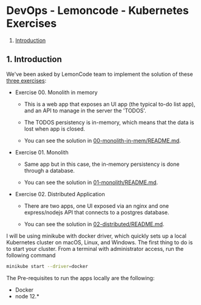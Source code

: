 # DevOps - Lemoncode - Kubernetes Exercises
1. [Introduction](#intro)

<a name="intro"></a>
## 1. Introduction

We've been asked by LemonCode team to implement the solution of these [three exercises](https://github.com/Lemoncode/bootcamp-devops-lemoncode/tree/master/02-orquestacion/exercises):
* Exercise 00. Monolith in memory
    * This is a web app that exposes an UI app (the typical to-do list app), and an API to manage in the server the 'TODOS'. 

    * The TODOS persistency is in-memory, which means that the data is lost when app is closed.     

    * You can see the solution in [00-monolith-in-mem/README.md](https://github.com/monicacrespo/bootcamp-devops-student-kubernetes/tree/main/00-monolith-in-mem/README.md).

* Exercise 01. Monolith
    * Same app but in this case, the in-memory persistency is done through a database.  

    * You can see the solution in [01-monolith/README.md](https://github.com/monicacrespo/bootcamp-devops-student-kubernetes/tree/main/01-monolith/README.md).

* Exercise 02. Distributed Application
    * There are two apps, one UI exposed via an nginx and one express/nodejs API that connects to a postgres database.

    * You can see the solution in [02-distributed/README.md](https://github.com/monicacrespo/bootcamp-devops-student-kubernetes/tree/main/02-distributed/README.md).


I will be using minikube with docker driver, which quickly sets up a local Kubernetes cluster on macOS, Linux, and Windows. The first thing to do is to start your cluster. 
From a terminal with administrator access, run the following command

```bash
minikube start --driver=docker
```

The Pre-requisites to run the apps locally are the following:
* Docker
* node 12.* 